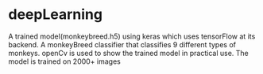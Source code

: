 # deepLearning
A trained model(monkeybreed.h5) using keras which uses tensorFlow at its backend.
A monkeyBreed classifier that classifies  9 different types of monkeys.
openCv is used to show the trained model in practical use.
The model is trained on 2000+ images
